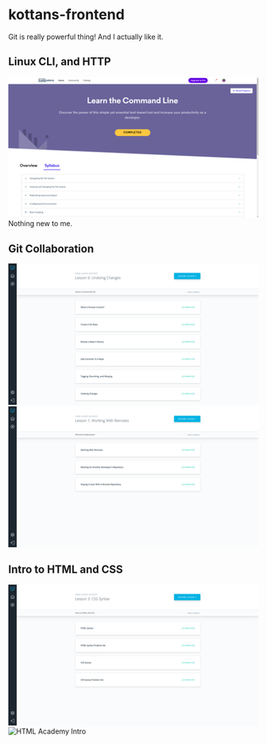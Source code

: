 # kottans-frontend

Git is really powerful thing! And I actually like it.

## Linux CLI, and HTTP
![cli](/task_linux_cli/lcl.png)
Nothing new to me.

## Git Collaboration
![What is Version Control](/task_git_collaboration/verscontrol-git.png)
![GitHub n Collaboration](/task_git_collaboration/github_collab.png)

## Intro to HTML and CSS
![Intro to HTML and CSS](/task_html_css_intro/intro_html.png)
![HTML Academy Intro](/task_html_css_intro/academy_intro_html.png)

